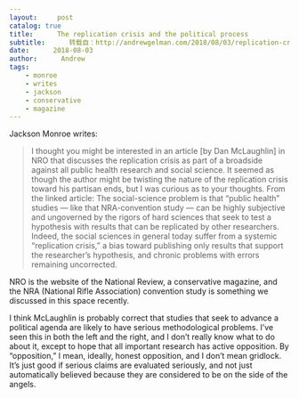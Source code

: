 ```yaml
---
layout:     post
catalog: true
title:      The replication crisis and the political process
subtitle:      转载自：http://andrewgelman.com/2018/08/03/replication-crisis-political-process/
date:      2018-08-03
author:      Andrew
tags:
    - monroe
    - writes
    - jackson
    - conservative
    - magazine
---
```





Jackson Monroe writes:

> I thought you might be interested in an article [by Dan McLaughlin] in NRO that discusses the replication crisis as part of a broadside against all public health research and social science. It seemed as though the author might be twisting the nature of the replication crisis toward his partisan ends, but I was curious as to your thoughts.
From the linked article:
The social-science problem is that “public health” studies — like that NRA-convention study — can be highly subjective and ungoverned by the rigors of hard sciences that seek to test a hypothesis with results that can be replicated by other researchers. Indeed, the social sciences in general today suffer from a systemic “replication crisis,” a bias toward publishing only results that support the researcher’s hypothesis, and chronic problems with errors remaining uncorrected.

NRO is the website of the National Review, a conservative magazine, and the NRA (National Rifle Association) convention study is something we discussed in this space recently.

I think McLaughlin is probably correct that studies that seek to advance a political agenda are likely to have serious methodological problems. I’ve seen this in both the left and the right, and I don’t really know what to do about it, except to hope that all important research has active opposition. By “opposition,” I mean, ideally, honest opposition, and I don’t mean gridlock. It’s just good if serious claims are evaluated seriously, and not just automatically believed because they are considered to be on the side of the angels.




